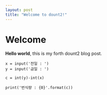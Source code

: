 ```yaml
---
layout: post
title: "Welcome to dount2!"
--- 
```

# Welcome
**Hello world**, this is my forth dount2 blog post.

~~~
x = input('전일 : ')
y = input('금일 : ')

c = int(y)-int(x)

print('번식량 : {0}'.format(c))
~~~
